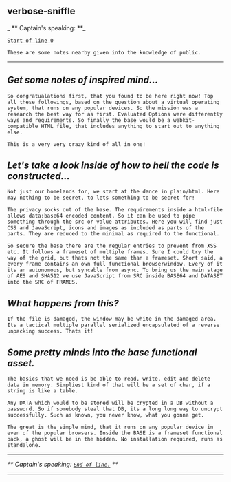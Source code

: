 ## verbose-sniffle

_ ** Captain's speaking: **_ 

[`Start of line 0`](./)

`These are some notes nearby given into the knowledge of public.`

 ---

## _Get some notes of inspired mind..._
`So congratualations first, that you found to be here right now! Top all these followings, based on the question about a virtual operating system, that runs on any popular devices. So the mission was a research the best way for as first. Evaluated Options were differently ways and requirements. So finally the base would be a webkit-compatible HTML file, that includes anything to start out to anything else.`

`This is a very very crazy kind of all in one!`

## _Let's take a look inside of how to hell the code is constructed..._

`Not just our homelands for, we start at the dance in plain/html. Here may nothing to be secret, to lets something to be secret for!`

`The privacy socks out of the base. The requirements inside a html-file allows data:base64 encoded content. So it can be used to pipe something through the src or value attributes. Here you will find just CSS and JavaScript, icons and images as included as parts of the parts. They are reduced to the minimal as required to the functional.`

`So secure the base there are the regular entries to prevent from XSS etc. It follows a frameset of multiple frames. Sure I could try the way of the grid, but thats not the same than a frameset. Short said, a every frame contains an own full functional browserwindow. Every of it its an autonomous, but syncable from async. To bring us the main stage of AES and SHA512 we use JavaScript from SRC inside BASE64 and DATASET into the SRC of FRAMES.`

## _What happens from this?_

`If the file is damaged, the window may be white in the damaged area. Its a tactical multiple parallel serialized encapsulated of a reverse unpacking success. Thats it!`

## _Some pretty minds into the base functional asset._

`The basics that we need is be able to read, write, edit and delete data in memory. Simpliest kind of that will be a set of char, if a string is like a table.`

`Any DATA which would to be stored will be crypted in a DB without a password. So if somebody steal that DB, its a long long way to uncrypt successfully. Such as known, you never know, what you gonna get.`

`The great is the simple mind, that it runs on any popular device in even of the popular browsers. Inside the BASE is a frameset functional pack, a ghost will be in the hidden. No installation required, runs as standalone.`

---

_** Captain's speaking: [`End of line.`](/Start/) **_

---
